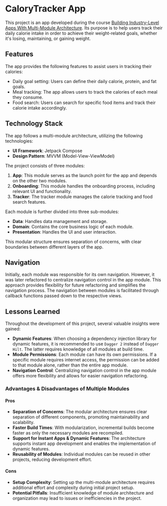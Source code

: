 # CaloryTracker App

This project is an app developed during the course [Building Industry-Level Apps With Multi-Module Architecture](https://elopage.com/s/philipplackner/building-industry-level-apps-with-multi-module-architecture). 
Its purpose is to help users track their daily calorie intake in order to achieve their weight-related goals, whether it's losing, maintaining, or gaining weight.

## Features

The app provides the following features to assist users in tracking their calories:

- Daily goal setting: Users can define their daily calorie, protein, and fat goals.
- Meal tracking: The app allows users to track the calories of each meal they consume.
- Food search: Users can search for specific food items and track their calorie intake accordingly.

## Technology Stack

The app follows a multi-module architecture, utilizing the following technologies:

- **UI Framework**: Jetpack Compose
- **Design Pattern**: MVVM (Model-View-ViewModel)

The project consists of three modules:

1. **App**: This module serves as the launch point for the app and depends on the other two modules.
2. **Onboarding**: This module handles the onboarding process, including relevant UI and functionality.
3. **Tracker**: The tracker module manages the calorie tracking and food search features.

Each module is further divided into three sub-modules:

- **Data**: Handles data management and storage.
- **Domain**: Contains the core business logic of each module.
- **Presentation**: Handles the UI and user interaction.

This modular structure ensures separation of concerns, with clear boundaries between different layers of the app.

## Navigation

Initially, each module was responsible for its own navigation. However, it was later refactored to centralize navigation control in the app module. 
This approach provides flexibility for future refactoring and simplifies the navigation process. The navigation between modules is facilitated through callback functions passed down to the respective views.

## Lessons Learned

Throughout the development of this project, several valuable insights were gained:

- **Dynamic Features**: When choosing a dependency injection library for dynamic features, it is recommended to use `Dagger 2` instead of `Dagger Hilt`. The latter requires knowledge of all modules at build time.
- **Module Permissions**: Each module can have its own permissions. If a specific module requires internet access, the permission can be added to that module alone, rather than the entire app module.
- **Navigation Control**: Centralizing navigation control in the app module offers more flexibility and allows for easier navigation refactoring.

### Advantages & Disadvantages of Multiple Modules

#### Pros

- **Separation of Concerns**: The modular architecture ensures clear separation of different components, promoting maintainability and scalability.
- **Faster Build Times**: With modularization, incremental builds become faster as only the necessary modules are recompiled.
- **Support for Instant Apps & Dynamic Features**: The architecture supports instant app development and enables the implementation of dynamic features.
- **Reusability of Modules**: Individual modules can be reused in other projects, reducing development effort.

#### Cons

- **Setup Complexity**: Setting up the multi-module architecture requires additional effort and complexity during initial project setup.
- **Potential Pitfalls**: Insufficient knowledge of module architecture and organization may lead to issues or inefficiencies in the project.